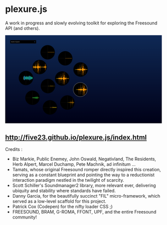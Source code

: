 plexure.js
==========

A work in progress and slowly evolving toolkit for exploring the Freesound API (and others).

![screenshot.png](/screenshot.png "screenshot")

http://five23.github.io/plexure.js/index.html
---------------------------------------------


Credits :

- Biz Markie, Public Enemey, John Oswald, Negativland, The Residents, Herb Alpert, Marcel Duchamp, Pete Machnik, ad infinitum ...
- Tamats, whose original Freesound romper directly inspired this creation, serving as a constant blueprint and pointing the way to a reductionist interaction paradigm nestled in the twilight of scarcity.
- Scott Schiller's Soundmanager2 library, more relevant ever, delivering ubiquity and stability where standards have failed.
- Danny Garcia, for the beautifully succinct "FIL" micro-framework, which served as a low-level scaffold for this project.
- Patrick Cox (Codepen) for the nifty loader CSS ;)
- FREESOUND, BRAM, G-ROMA, FFONT, UPF, and the entire Freesound community!
